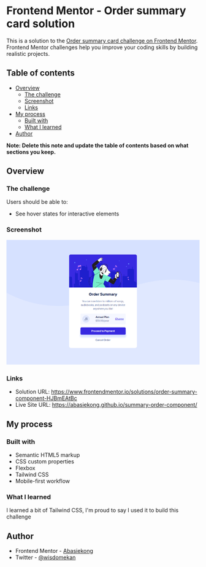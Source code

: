 # Frontend Mentor - Order summary card solution

This is a solution to the [Order summary card challenge on Frontend Mentor](https://www.frontendmentor.io/challenges/order-summary-component-QlPmajDUj). Frontend Mentor challenges help you improve your coding skills by building realistic projects. 

## Table of contents

- [Overview](#overview)
  - [The challenge](#the-challenge)
  - [Screenshot](#screenshot)
  - [Links](#links)
- [My process](#my-process)
  - [Built with](#built-with)
  - [What I learned](#what-i-learned)
- [Author](#author)

**Note: Delete this note and update the table of contents based on what sections you keep.**

## Overview

### The challenge
Users should be able to:

- See hover states for interactive elements

### Screenshot

![](./screenshot.png)

### Links

- Solution URL: https://www.frontendmentor.io/solutions/order-summary-component-HJBmEAtBc
- Live Site URL: https://abasiekong.github.io/summary-order-component/

## My process

### Built with

- Semantic HTML5 markup
- CSS custom properties
- Flexbox
- Tailwind CSS
- Mobile-first workflow

### What I learned

I learned a bit of Tailwind CSS, I'm proud to say I used it to build this challenge

## Author

- Frontend Mentor - [Abasiekong](https://www.frontendmentor.io/profile/Abaiekong)
- Twitter - [@wisdomekan](https://twitter.com/wisdomekan)
